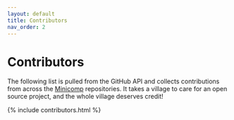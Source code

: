 ```yaml
---
layout: default
title: Contributors
nav_order: 2
---
```


# Contributors

The following list is pulled from the GitHub API and collects contributions from across the [Minicomp](https://github.com/minicomp) repositories. It takes a village to care for an open source project, and the whole village deserves credit!

{% include contributors.html %}

